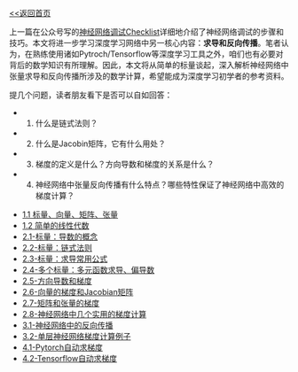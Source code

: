 
[<<返回首页](../README)

上一篇在公众号写的[神经网络调试Checklist](https://mp.weixin.qq.com/s/Py0NIqPor7i92b7pS5Sw_A)详细地介绍了神经网络调试的步骤和技巧。本文将进一步学习深度学习网络中另一核心内容：**求导和反向传播**。笔者认为，在熟练使用诸如Pytroch/Tensorflow等深度学习工具之外，咱们也有必要对背后的数学知识有所理解。因此，本文将从简单的标量谈起，深入解析神经网络中张量求导和反向传播所涉及的数学计算，希望能成为深度学习初学者的参考资料。

提几个问题，读者朋友看下是否可以自如回答：
- 1. 什么是链式法则？
- 2. 什么是Jacobin矩阵，它有什么用处？
- 3. 梯度的定义是什么？方向导数和梯度的关系是什么？
- 4. 神经网络中张量反向传播有什么特点？哪些特性保证了神经网络中高效的梯度计算？

* [1.1 标量、向量、矩阵、张量](./docs/深度学习数学基础/1.1-标量、向量、矩阵和张量)
* [1.2 简单的线性代数](./docs/深度学习数学基础/1.2-简单的线性代数.md)
* [2.1-标量：导数的概念](./docs/深度学习数学基础/2.1-标量：导数的概念.md)
* [2.2-标量：链式法则](./docs/深度学习数学基础/2.2-标量：链式法则.md)
* [2.3-标量：求导常用公式](./docs/深度学习数学基础/2.3-标量：求导常用公式.md)
* [2.4-多个标量：多元函数求导、偏导数](./docs/深度学习数学基础/2.4-多个标量：多元函数求导、偏导数.md)
* [2.5-方向导数和梯度](./docs/深度学习数学基础/2.5-方向导数和梯度.md)
* [2.6-向量的梯度和Jacobian矩阵](./docs/深度学习数学基础/2.6-向量的梯度和Jacobian矩阵.md)
* [2.7-矩阵和张量的梯度](./docs/深度学习数学基础/2.7-矩阵和张量的梯度.md)
* [2.8-神经网络中几个实用的梯度计算](./docs/深度学习数学基础/2.8-神经网络中几个实用的梯度计算.md)
* [3.1-神经网络中的反向传播](./docs/深度学习数学基础/3.1-神经网络中的反向传播.md)
* [3.2-单层神经网络梯度计算例子](./docs/深度学习数学基础/3.2-单层神经网络梯度计算例子.md)
* [4.1-Pytorch自动求梯度](./docs/深度学习数学基础/4.1-Pytorch自动求梯度.md)
* [4.2-Tensorflow自动求梯度](./docs/深度学习数学基础/4.2-Tensorflow自动求梯度.md)